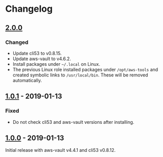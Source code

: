 # Changelog

## [2.0.0]

### Changed

* Update cli53 to v0.8.15.
* Update aws-vault to v4.6.2.
* Install packages under `~/.local` on Linux.
* The previous Linux role installed packages under `/opt/aws-tools` and created
symbolic links to `/usr/local/bin`. These will be removed automatically.

## [1.0.1] - 2019-01-13

### Fixed

* Do not check cli53 and aws-vault versions after installing.

## [1.0.0] - 2019-01-13

Initial release with aws-vault v4.4.1 and cli53 v0.8.12.

[Unreleased]: https://github.com/markosamuli/ansible-aws-tools/commits/develop
[2.0.0]: https://github.com/markosamuli/ansible-aws-tools/releases/tag/v2.0.0
[1.0.1]: https://github.com/markosamuli/ansible-aws-tools/releases/tag/v1.0.1
[1.0.0]: https://github.com/markosamuli/ansible-aws-tools/releases/tag/v1.0.0
